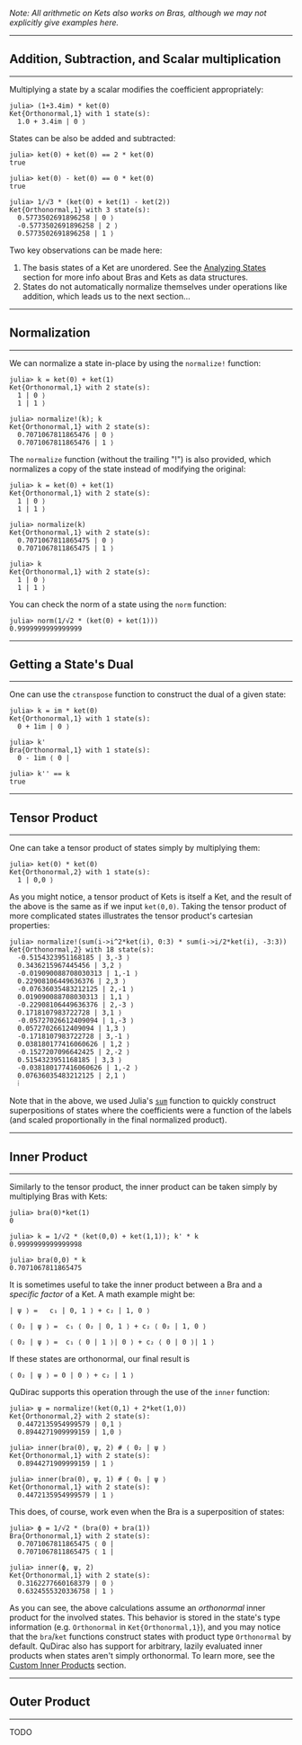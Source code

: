 *Note: All arithmetic on Kets also works on Bras, although we may not explicitly give examples here.*

---
## Addition, Subtraction, and Scalar multiplication
---

Multiplying a state by a scalar modifies the coefficient appropriately:

```
julia> (1+3.4im) * ket(0)
Ket{Orthonormal,1} with 1 state(s):
  1.0 + 3.4im | 0 ⟩
```

States can be also be added and subtracted:

```
julia> ket(0) + ket(0) == 2 * ket(0)
true

julia> ket(0) - ket(0) == 0 * ket(0)
true

julia> 1/√3 * (ket(0) + ket(1) - ket(2))
Ket{Orthonormal,1} with 3 state(s):
  0.5773502691896258 | 0 ⟩
  -0.5773502691896258 | 2 ⟩
  0.5773502691896258 | 1 ⟩
```

Two key observations can be made here: 

1. The basis states of a Ket are unordered. See the [Analyzing States](analyzing_states.md) section for more info about Bras and Kets as data structures.
2. States do not automatically normalize themselves under operations like addition, which leads us to the next section...

---
## Normalization
---

We can normalize a state in-place by using the `normalize!` function:

```
julia> k = ket(0) + ket(1)
Ket{Orthonormal,1} with 2 state(s):
  1 | 0 ⟩
  1 | 1 ⟩

julia> normalize!(k); k
Ket{Orthonormal,1} with 2 state(s):
  0.7071067811865476 | 0 ⟩
  0.7071067811865476 | 1 ⟩
```

The `normalize` function (without the trailing "!") is also provided, which normalizes a copy of the state instead of modifying the original:

```
julia> k = ket(0) + ket(1)
Ket{Orthonormal,1} with 2 state(s):
  1 | 0 ⟩
  1 | 1 ⟩

julia> normalize(k)
Ket{Orthonormal,1} with 2 state(s):
  0.7071067811865475 | 0 ⟩
  0.7071067811865475 | 1 ⟩

julia> k
Ket{Orthonormal,1} with 2 state(s):
  1 | 0 ⟩
  1 | 1 ⟩
```

You can check the norm of a state using the `norm` function:

```
julia> norm(1/√2 * (ket(0) + ket(1)))
0.9999999999999999
```

---
## Getting a State's Dual
---

One can use the `ctranspose` function to construct the dual of a given state:

```
julia> k = im * ket(0)
Ket{Orthonormal,1} with 1 state(s):
  0 + 1im | 0 ⟩

julia> k'
Bra{Orthonormal,1} with 1 state(s):
  0 - 1im ⟨ 0 |
  
julia> k'' == k
true

```

---
## Tensor Product
---

One can take a tensor product of states simply by multiplying them:

```
julia> ket(0) * ket(0)
Ket{Orthonormal,2} with 1 state(s):
  1 | 0,0 ⟩
```

As you might notice, a tensor product of Kets is itself a Ket, and the result
of the above is the same as if we input `ket(0,0)`. Taking the tensor product of 
more complicated states illustrates the tensor product's cartesian properties:

```
julia> normalize!(sum(i->i^2*ket(i), 0:3) * sum(i->i/2*ket(i), -3:3))
Ket{Orthonormal,2} with 18 state(s):
  -0.5154323951168185 | 3,-3 ⟩
  0.3436215967445456 | 3,2 ⟩
  -0.019090088708030313 | 1,-1 ⟩
  0.22908106449636376 | 2,3 ⟩
  -0.07636035483212125 | 2,-1 ⟩
  0.019090088708030313 | 1,1 ⟩
  -0.22908106449636376 | 2,-3 ⟩
  0.1718107983722728 | 3,1 ⟩
  -0.05727026612409094 | 1,-3 ⟩
  0.05727026612409094 | 1,3 ⟩
  -0.1718107983722728 | 3,-1 ⟩
  0.038180177416060626 | 1,2 ⟩
  -0.1527207096642425 | 2,-2 ⟩
  0.5154323951168185 | 3,3 ⟩
  -0.038180177416060626 | 1,-2 ⟩
  0.07636035483212125 | 2,1 ⟩
  ⁞
```

Note that in the above, we used Julia's [`sum`](http://julia.readthedocs.org/en/latest/stdlib/collections/?highlight=sum#Base.sum) function to quickly construct superpositions of states where the coefficients were a function of the labels (and scaled proportionally in the final normalized product). 

---
## Inner Product
---

Similarly to the tensor product, the inner product can be taken simply by multiplying Bras with Kets:

```
julia> bra(0)*ket(1)
0

julia> k = 1/√2 * (ket(0,0) + ket(1,1)); k' * k
0.9999999999999998

julia> bra(0,0) * k
0.7071067811865475
```

It is sometimes useful to take the inner product between a Bra and a *specific factor* of a Ket. A math example might be:

```
| ψ ⟩ =   c₁ | 0, 1 ⟩ + c₂ | 1, 0 ⟩

⟨ 0₂ | ψ ⟩ =  c₁ ⟨ 0₂ | 0, 1 ⟩ + c₂ ⟨ 0₂ | 1, 0 ⟩

⟨ 0₂ | ψ ⟩ =  c₁ ⟨ 0 | 1 ⟩| 0 ⟩ + c₂ ⟨ 0 | 0 ⟩| 1 ⟩
```

If these states are orthonormal, our final result is

```
⟨ 0₂ | ψ ⟩ = 0 | 0 ⟩ + c₂ | 1 ⟩ 
```

QuDirac supports this operation through the use of the `inner` function:

```
julia> ψ = normalize!(ket(0,1) + 2*ket(1,0))
Ket{Orthonormal,2} with 2 state(s):
  0.4472135954999579 | 0,1 ⟩
  0.8944271909999159 | 1,0 ⟩

julia> inner(bra(0), ψ, 2) # ⟨ 0₂ | ψ ⟩
Ket{Orthonormal,1} with 2 state(s):
  0.8944271909999159 | 1 ⟩

julia> inner(bra(0), ψ, 1) # ⟨ 0₁ | ψ ⟩
Ket{Orthonormal,1} with 2 state(s):
  0.4472135954999579 | 1 ⟩
```

This does, of course, work even when the Bra is a superposition of states:

```
julia> ϕ = 1/√2 * (bra(0) + bra(1))
Bra{Orthonormal,1} with 2 state(s):
  0.7071067811865475 ⟨ 0 |
  0.7071067811865475 ⟨ 1 |

julia> inner(ϕ, ψ, 2)
Ket{Orthonormal,1} with 2 state(s):
  0.3162277660168379 | 0 ⟩
  0.6324555320336758 | 1 ⟩
```

As you can see, the above calculations assume an *orthonormal* inner product for the involved states. This behavior is stored in the state's type information (e.g. `Orthonormal` in `Ket{Orthonormal,1}`), and you may notice that the `bra`/`ket` functions construct states with product type `Orthonormal` by default. QuDirac also has support for arbitrary, lazily evaluated inner products when states aren't simply orthonormal. To learn more, see the [Custom Inner Products](custom_inner_products.md) section.

---
## Outer Product
---

TODO
